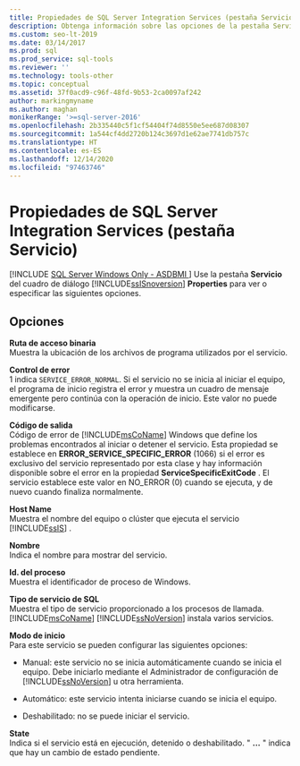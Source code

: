 ```yaml
---
title: Propiedades de SQL Server Integration Services (pestaña Servicio)
description: Obtenga información sobre las opciones de la pestaña Servicio del cuadro de diálogo Propiedades de Integration Services, como la ruta de acceso binaria, el nombre de host y el modo de inicio.
ms.custom: seo-lt-2019
ms.date: 03/14/2017
ms.prod: sql
ms.prod_service: sql-tools
ms.reviewer: ''
ms.technology: tools-other
ms.topic: conceptual
ms.assetid: 37f0acd9-c96f-48fd-9b53-2ca0097af242
author: markingmyname
ms.author: maghan
monikerRange: '>=sql-server-2016'
ms.openlocfilehash: 2b335440c5f1cf54404f74d8550e5ee687d08307
ms.sourcegitcommit: 1a544cf4dd2720b124c3697d1e62ae7741db757c
ms.translationtype: HT
ms.contentlocale: es-ES
ms.lasthandoff: 12/14/2020
ms.locfileid: "97463746"
---
```

# <a name="sql-server-integration-services-properties-service-tab"></a>Propiedades de SQL Server Integration Services (pestaña Servicio)
[!INCLUDE [SQL Server Windows Only - ASDBMI ](../../includes/applies-to-version/sql-windows-only-asdbmi.md)]
  Use la pestaña **Servicio** del cuadro de diálogo [!INCLUDE[ssISnoversion](../../includes/ssisnoversion-md.md)] **Properties** para ver o especificar las siguientes opciones.  
  
## <a name="options"></a>Opciones  
 **Ruta de acceso binaria**  
 Muestra la ubicación de los archivos de programa utilizados por el servicio.  
  
 **Control de error**  
 1 indica `SERVICE_ERROR_NORMAL`. Si el servicio no se inicia al iniciar el equipo, el programa de inicio registra el error y muestra un cuadro de mensaje emergente pero continúa con la operación de inicio. Este valor no puede modificarse.  
  
 **Código de salida**  
 Código de error de [!INCLUDE[msCoName](../../includes/msconame-md.md)] Windows que define los problemas encontrados al iniciar o detener el servicio. Esta propiedad se establece en **ERROR_SERVICE_SPECIFIC_ERROR** (1066) si el error es exclusivo del servicio representado por esta clase y hay información disponible sobre el error en la propiedad **ServiceSpecificExitCode** . El servicio establece este valor en NO_ERROR (0) cuando se ejecuta, y de nuevo cuando finaliza normalmente.  
  
 **Host Name**  
 Muestra el nombre del equipo o clúster que ejecuta el servicio [!INCLUDE[ssIS](../../includes/ssis-md.md)] .  
  
 **Nombre**  
 Indica el nombre para mostrar del servicio.  
  
 **Id. del proceso**  
 Muestra el identificador de proceso de Windows.  
  
 **Tipo de servicio de SQL**  
 Muestra el tipo de servicio proporcionado a los procesos de llamada. [!INCLUDE[msCoName](../../includes/msconame-md.md)] [!INCLUDE[ssNoVersion](../../includes/ssnoversion-md.md)] instala varios servicios.  
  
 **Modo de inicio**  
 Para este servicio se pueden configurar las siguientes opciones:  
  
-   Manual: este servicio no se inicia automáticamente cuando se inicia el equipo. Debe iniciarlo mediante el Administrador de configuración de [!INCLUDE[ssNoVersion](../../includes/ssnoversion-md.md)] u otra herramienta.  
  
-   Automático: este servicio intenta iniciarse cuando se inicia el equipo.  
  
-   Deshabilitado: no se puede iniciar el servicio.  
  
 **State**  
 Indica si el servicio está en ejecución, detenido o deshabilitado. " **…** " indica que hay un cambio de estado pendiente.  
  
  

